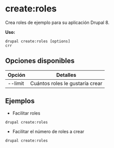 # create:roles
Crea roles de ejemplo para su aplicación Drupal 8.

**Uso:**
```
drupal create:roles [options]
crr
```

## Opciones disponibles
Opción | Detalles
-------|-------------
--limit | Cuántos roles le gustaría crear

## Ejemplos
* Facilitar roles
```
drupal create:roles
```
* Facilitar el número de roles a crear
```
drupal create:roles
```
